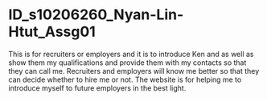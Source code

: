 # ID_s10206260_Nyan-Lin-Htut_Assg01
This is for recruiters or employers and it is to introduce Ken and as well as show them my qualifications and provide them with my contacts so that they can call me.
Recruiters and employers will know me better so that they can decide whether to hire me or not.
The website is for helping me to introduce myself to future employers in the best light.
